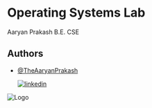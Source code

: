 
# Operating Systems Lab

Aaryan Prakash
B.E. CSE


## Authors

- [@TheAaryanPrakash](https://github.com/TheAaryanPrakash)

    [![linkedin](https://img.shields.io/badge/linkedin-0A66C2?style=for-the-badge&logo=linkedin&logoColor=white)](https://www.linkedin.com/)


![Logo](https://img.freepik.com/premium-vector/operating-system-icon-software-element-symbol-vector_883533-879.jpg)


